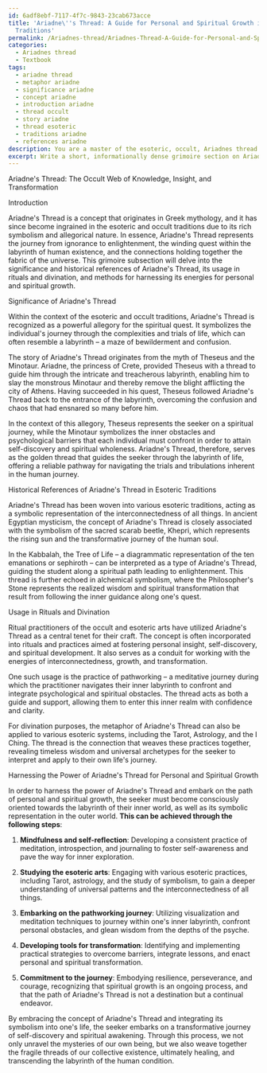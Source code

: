 ```yaml
---
id: 6adf8ebf-7117-4f7c-9843-23cab673acce
title: 'Ariadne\''s Thread: A Guide for Personal and Spiritual Growth in Esoteric
  Traditions'
permalink: /Ariadnes-thread/Ariadnes-Thread-A-Guide-for-Personal-and-Spiritual-Growth-in-Esoteric-Traditions/
categories:
  - Ariadnes thread
  - Textbook
tags:
  - ariadne thread
  - metaphor ariadne
  - significance ariadne
  - concept ariadne
  - introduction ariadne
  - thread occult
  - story ariadne
  - thread esoteric
  - traditions ariadne
  - references ariadne
description: You are a master of the esoteric, occult, Ariadnes thread and education, you have written many textbooks on the subject in ways that provide students with rich and deep understanding of the subject. You are being asked to write textbook-like sections on a topic and you do it with full context, explainability, and reliability in accuracy to the true facts of the topic at hand, in a textbook style that a student would easily be able to learn from, in a rich, engaging, and contextual way. Always include relevant context (such as formulas and history), related concepts, and in a way that someone can gain deep insights from.
excerpt: Write a short, informationally dense grimoire section on Ariadne's Thread within the context of the occult and esoteric traditions. Explain its significance, historical references, and usage in rituals or divination practices, as well as steps for initiates to harness its power for personal and spiritual growth.
---
```

Ariadne's Thread: The Occult Web of Knowledge, Insight, and Transformation

Introduction

Ariadne's Thread is a concept that originates in Greek mythology, and it has since become ingrained in the esoteric and occult traditions due to its rich symbolism and allegorical nature. In essence, Ariadne's Thread represents the journey from ignorance to enlightenment, the winding quest within the labyrinth of human existence, and the connections holding together the fabric of the universe. This grimoire subsection will delve into the significance and historical references of Ariadne's Thread, its usage in rituals and divination, and methods for harnessing its energies for personal and spiritual growth.

Significance of Ariadne's Thread

Within the context of the esoteric and occult traditions, Ariadne's Thread is recognized as a powerful allegory for the spiritual quest. It symbolizes the individual's journey through the complexities and trials of life, which can often resemble a labyrinth – a maze of bewilderment and confusion.

The story of Ariadne's Thread originates from the myth of Theseus and the Minotaur. Ariadne, the princess of Crete, provided Theseus with a thread to guide him through the intricate and treacherous labyrinth, enabling him to slay the monstrous Minotaur and thereby remove the blight afflicting the city of Athens. Having succeeded in his quest, Theseus followed Ariadne's Thread back to the entrance of the labyrinth, overcoming the confusion and chaos that had ensnared so many before him.

In the context of this allegory, Theseus represents the seeker on a spiritual journey, while the Minotaur symbolizes the inner obstacles and psychological barriers that each individual must confront in order to attain self-discovery and spiritual wholeness. Ariadne's Thread, therefore, serves as the golden thread that guides the seeker through the labyrinth of life, offering a reliable pathway for navigating the trials and tribulations inherent in the human journey.

Historical References of Ariadne's Thread in Esoteric Traditions

Ariadne's Thread has been woven into various esoteric traditions, acting as a symbolic representation of the interconnectedness of all things. In ancient Egyptian mysticism, the concept of Ariadne's Thread is closely associated with the symbolism of the sacred scarab beetle, Khepri, which represents the rising sun and the transformative journey of the human soul.

In the Kabbalah, the Tree of Life – a diagrammatic representation of the ten emanations or sephiroth – can be interpreted as a type of Ariadne's Thread, guiding the student along a spiritual path leading to enlightenment. This thread is further echoed in alchemical symbolism, where the Philosopher's Stone represents the realized wisdom and spiritual transformation that result from following the inner guidance along one's quest.

Usage in Rituals and Divination

Ritual practitioners of the occult and esoteric arts have utilized Ariadne's Thread as a central tenet for their craft. The concept is often incorporated into rituals and practices aimed at fostering personal insight, self-discovery, and spiritual development. It also serves as a conduit for working with the energies of interconnectedness, growth, and transformation.

One such usage is the practice of pathworking – a meditative journey during which the practitioner navigates their inner labyrinth to confront and integrate psychological and spiritual obstacles. The thread acts as both a guide and support, allowing them to enter this inner realm with confidence and clarity.

For divination purposes, the metaphor of Ariadne's Thread can also be applied to various esoteric systems, including the Tarot, Astrology, and the I Ching. The thread is the connection that weaves these practices together, revealing timeless wisdom and universal archetypes for the seeker to interpret and apply to their own life's journey.

Harnessing the Power of Ariadne's Thread for Personal and Spiritual Growth

In order to harness the power of Ariadne's Thread and embark on the path of personal and spiritual growth, the seeker must become consciously oriented towards the labyrinth of their inner world, as well as its symbolic representation in the outer world. **This can be achieved through the following steps**:

1. ****Mindfulness and self-reflection****: Developing a consistent practice of meditation, introspection, and journaling to foster self-awareness and pave the way for inner exploration.

2. ****Studying the esoteric arts****: Engaging with various esoteric practices, including Tarot, astrology, and the study of symbolism, to gain a deeper understanding of universal patterns and the interconnectedness of all things.

3. ****Embarking on the pathworking journey****: Utilizing visualization and meditation techniques to journey within one's inner labyrinth, confront personal obstacles, and glean wisdom from the depths of the psyche.

4. ****Developing tools for transformation****: Identifying and implementing practical strategies to overcome barriers, integrate lessons, and enact personal and spiritual transformation.

5. ****Commitment to the journey****: Embodying resilience, perseverance, and courage, recognizing that spiritual growth is an ongoing process, and that the path of Ariadne's Thread is not a destination but a continual endeavor.

By embracing the concept of Ariadne's Thread and integrating its symbolism into one's life, the seeker embarks on a transformative journey of self-discovery and spiritual awakening. Through this process, we not only unravel the mysteries of our own being, but we also weave together the fragile threads of our collective existence, ultimately healing, and transcending the labyrinth of the human condition.
